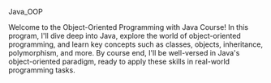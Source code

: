 Java_OOP

Welcome to the Object-Oriented Programming with Java Course! In this program, I'll dive deep into Java, explore the world of object-oriented programming, and learn key concepts such as classes, objects, inheritance, polymorphism, and more. By course end, I'll be well-versed in Java's object-oriented paradigm, ready to apply these skills in real-world programming tasks.
